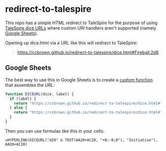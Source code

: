 # redirect-to-talespire

This repo has a simple HTML redirect to TaleSpire for the purpose of using [TaleSpire dice URLs](https://bouncyrock.com/news/articles/talespire-update-dice-urls) where custom URI handlers aren't supported (namely [Google Sheets](https://support.google.com/docs/answer/3093313?hl=en)).

Opening up dice.html via a URL like this will redirect to TaleSpire:

> https://ccbrown.github.io/redirect-to-talespire/dice.html#Fireball:2d6

## Google Sheets

The best way to use this in Google Sheets is to create a [custom function](https://developers.google.com/apps-script/guides/sheets/functions) that assembles the URL:

```javascript
function DICEURL(dice, label) {
  if (label) {
    return "https://ccbrown.github.io/redirect-to-talespire/dice.html#" + encodeURIComponent(label) + ":" + dice;
  } else {
    return "https://ccbrown.github.io/redirect-to-talespire/dice.html#" + dice;
  }
}
```

Then you can use formulas like this in your cells:

```
=HYPERLINK(DICEURL("d20" & TEXT(AA20+AC20, "+0;-0;0"), "Initiative"), AA20+AC20)
```
